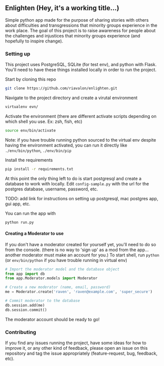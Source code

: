 ## Enlighten (Hey, it's a working title...)

Simple python app made for the purpose of sharing stories with others
about difficulties and transgressions that minority groups experience in
the work place. The goal of this project is to raise awareness for people
about the challenges and injustices that minority groups experience
(and hopefully to inspire change).

### Setting up

This project uses PostgreSQL, SQLite (for test env), and python with Flask. You'll
need to have these things installed locally in order to run the project.



Start by cloning this repo
```bash
git clone https://github.com/riavalon/enlighten.git
```

Navigate to the project directory and create a virutal environment
```bash
virtualenv evn/
```

Activate the environment (there are different activate scripts depending on which shell you use. Ex: zsh, fish, etc)
```bash
source env/bin/activate
```

Note: if you have trouble running python sourced to the virtual env despite having the environment activated, you can run
it directly like `./env/bin/python`, `./env/bin/pip`

Install the requirements
```bash
pip install -r requirements.txt
```

At this point the only thing left to do is start postgresql and create a database to work with locally.
Edit `config-sample.py` with the url for the postgres database, username, password, etc.

TODO: add link for instructions on setting up postgresql, mac postgres app, gui app, etc.

You can run the app with
```bash
python run.py
```


#### Creating a Moderator to use

If you don't have a moderator created for yourself yet, you'll need to do so from the console. (there is no way
to 'sign up' as a mod from the app... another moderator must make an account for you.) To start shell, run `python` (or  `env/bin/python` if you have trouble running in virtual env)

```python
# Import the moderator model and the database object
from app import db
from app.Moderator.models import Moderator

# Create a new moderator (name, email, password)
me = Moderator.create('raven', 'raven@example.com', 'super_secure')

# Commit moderator to the database
db.session.add(me)
db.session.commit()
```

The moderator account should be ready to go!

### Contributing

If you find any issues running the project, have some ideas for how to improve it, or any other kind
of feedback, please open an issue on this repository and tag the issue appropriately (feature-request, bug, feedback, etc).
